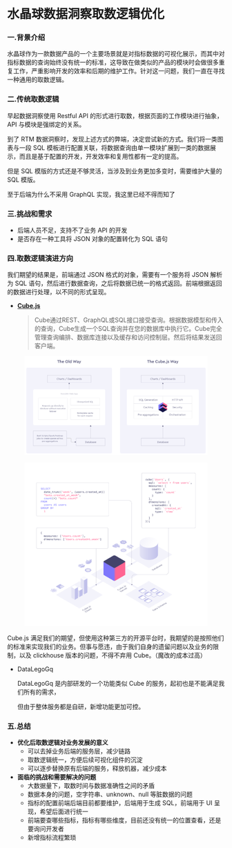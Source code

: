 # 水晶球数据洞察取数逻辑优化

### 一.背景介绍

水晶球作为一款数据产品的一个主要场景就是对指标数据的可视化展示，而其中对指标数据的查询始终没有统一的标准，这导致在做类似的产品的模块时会做很多重复工作，严重影响开发的效率和后期的维护工作。针对这一问题，我们一直在寻找一种通用的取数逻辑。

### 二.传统取数逻辑

早起数据洞察使用 Restful API 的形式进行取数，根据页面的工作模块进行抽象，API 与模块是强绑定的关系。

到了 RTM 数据洞察时，发现上述方式的弊端，决定尝试新的方式。我们将一类图表与一段 SQL 模板进行配置关联，将数据查询由单一模块扩展到一类的数据展示，而且是基于配置的开发，开发效率和复用性都有一定的提高。

但是 SQL 模版的方式还是不够灵活，当涉及到业务更加多变时，需要维护大量的 SQL 模版。

至于后端为什么不采用 GraphQL 实现，我这里已经不得而知了

### 三.挑战和需求

* 后端人员不足，支持不了业务 API 的开发
* 是否存在一种工具将 JSON 对象的配置转化为 SQL 语句

### 四.取数逻辑演进方向

我们期望的结果是，前端通过 JSON 格式的对象，需要有一个服务将 JSON 解析为 SQL 语句，然后进行数据查询，之后将数据已统一的格式返回。前端根据返回的数据进行处理，以不同的形式呈现。

*   [**Cube.js**](https://cube.dev/)

    > Cube通过REST、GraphQL或SQL接口接受查询。根据数据模型和传入的查询，Cube生成一个SQL查询并在您的数据库中执行它。Cube完全管理查询编排、数据库连接以及缓存和访问控制层。然后将结果发送回客户端。

<div>

<figure><img src="../.gitbook/assets/cubejs-1.png" alt=""><figcaption></figcaption></figure>

</div>

<div>

<figure><img src="../.gitbook/assets/cubejs-2.png" alt=""><figcaption></figcaption></figure>

</div>

Cube.js 满足我们的期望，但使用这种第三方的开源平台时，我期望的是按照他们的标准来实现我们的业务。但事与愿违，由于我们自身的遗留问题以及业务的限制，以及 clickhouse 版本的问题，不得不弃用 Cube。（魔改的成本过高）

*   DataLegoGq

    DataLegoGq 是内部研发的一个功能类似 Cube 的服务，起初也是不能满足我们所有的需求，

    但由于整体服务都是自研，新增功能更加可控。

### 五.总结

* **优化后取数逻辑对业务发展的意义**
  * 可以去掉业务后端的服务层，减少链路
  * 取数逻辑统一，方便后续可视化组件的沉淀
  * 可以逐步替换原有后端的服务，释放机器，减少成本
* **面临的挑战和需要解决的问题**
  * 大数据量下，取数时间与数据准确性之间的矛盾
  * 数据本身的问题，空字符串、unknown、null 等脏数据的问题
  * 指标的配置前端后端目前都要维护，后端用于生成 SQL，前端用于 UI 呈现，希望后面进行统一
  * 前端要查哪些指标，指标有哪些维度，目前还没有统一的位置查看，还是要询问开发者
  * 新增指标流程繁琐
